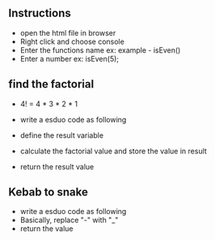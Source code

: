 ## Instructions

* open the html file in browser
* Right click and choose console
* Enter the functions name ex: example - isEven()
* Enter a number ex: isEven(5);

## find the factorial 
- 4! = 4 * 3 * 2 * 1

* write a esduo code as following

* define the result variable
* calculate the factorial value and store the value in result
* return the result value 

## Kebab to snake

* write a esduo code as following
* Basically, replace "-" with "_"
* return the value